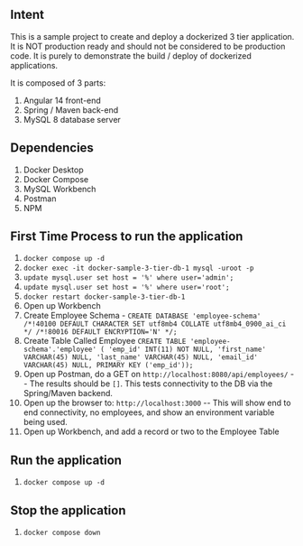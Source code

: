 ## Intent

This is a sample project to create and deploy a dockerized 3 tier application.  It is NOT production ready and should not be considered to be production code. It is purely to demonstrate the build / deploy of dockerized applications.  

It is composed of 3 parts:

1. Angular 14 front-end
2. Spring / Maven back-end
3. MySQL 8 database server

## Dependencies

1. Docker Desktop
2. Docker Compose
3. MySQL Workbench
4. Postman
5. NPM

## First Time Process to run the application

1. `docker compose up -d`
2. `docker exec -it docker-sample-3-tier-db-1 mysql -uroot -p`
3. `update mysql.user set host = '%' where user='admin';`
4. `update mysql.user set host = '%' where user='root';`
5. `docker restart docker-sample-3-tier-db-1`
5. Open up Workbench
6. Create Employee Schema - `CREATE DATABASE 'employee-schema' /*!40100 DEFAULT CHARACTER SET utf8mb4 COLLATE utf8mb4_0900_ai_ci */ /*!80016 DEFAULT ENCRYPTION='N' */;`
6. Create Table Called Employee 
`CREATE TABLE 'employee-schema'.'employee' (
  'emp_id' INT(11) NOT NULL,
  'first_name' VARCHAR(45) NULL,
  'last_name' VARCHAR(45) NULL,
  'email_id' VARCHAR(45) NULL,
  PRIMARY KEY ('emp_id'));
`
7. Open up Postman, do a GET on `http://localhost:8080/api/employees/` -- The results should be `[]`.  This tests connectivity to the DB via the Spring/Maven backend.
8. Open up the browser to:  `http://localhost:3000` -- This will show end to end connectivity, no employees, and show an environment variable being used.  
9. Open up Workbench, and add a record or two to the Employee Table

## Run the application

1. `docker compose up -d`

## Stop the application

1. `docker compose down`